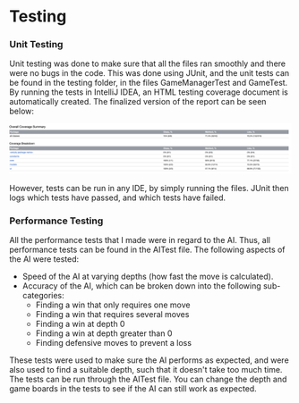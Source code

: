 # Testing

### Unit Testing

Unit testing was done to make sure that all the files ran smoothly and there were no bugs in the code. This was done using JUnit, and the unit tests can be found in the testing folder, in the files GameManagerTest and GameTest. By running the tests in IntelliJ IDEA, an HTML testing coverage document is automatically created. The finalized version of the report can be seen below:

![Coverage Report](coveragereport.png)

However, tests can be run in any IDE, by simply running the files. JUnit then logs which tests have passed, and which tests have failed.

### Performance Testing

All the performance tests that I made were in regard to the AI. Thus, all performance tests can be found in the AITest file. The following aspects of the AI were tested:
* Speed of the AI at varying depths (how fast the move is calculated).
* Accuracy of the AI, which can be broken down into the following sub-categories:
  * Finding a win that only requires one move
  * Finding a win that requires several moves
  * Finding a win at depth 0
  * Finding a win at depth greater than 0
  * Finding defensive moves to prevent a loss

These tests were used to make sure the AI performs as expected, and were also used to find a suitable depth, such that it doesn't take too much time.
The tests can be run through the AITest file. You can change the depth and game boards in the tests to see if the AI can still work as expected.
